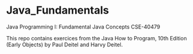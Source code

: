 # Java_Fundamentals
Java Programming I: Fundamental Java Concepts CSE-40479

This repo contains exercices from the Java How to Program, 10th Edition (Early Objects) by Paul Deitel and Harvy Deitel.